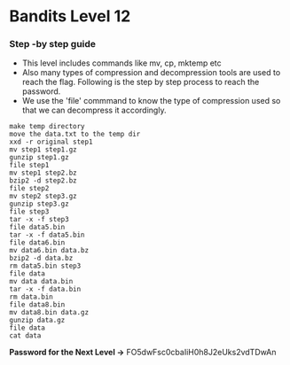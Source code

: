 # Bandits Level 12

### Step -by step guide
- This level includes commands like mv, cp, mktemp etc
- Also many types of compression and decompression tools are used to reach the flag. Following is the step by step process to reach the password.
- We use the 'file' commmand to know the type of compression used so that we can decompress it accordingly.

```
make temp directory
move the data.txt to the temp dir
xxd -r original step1
mv step1 step1.gz
gunzip step1.gz
file step1
mv step1 step2.bz
bzip2 -d step2.bz
file step2
mv step2 step3.gz
gunzip step3.gz
file step3
tar -x -f step3
file data5.bin
tar -x -f data5.bin
file data6.bin
mv data6.bin data.bz
bzip2 -d data.bz
rm data5.bin step3
file data
mv data data.bin
tar -x -f data.bin
rm data.bin
file data8.bin
mv data8.bin data.gz
gunzip data.gz
file data
cat data
```

**Password for the Next Level ->** FO5dwFsc0cbaIiH0h8J2eUks2vdTDwAn
